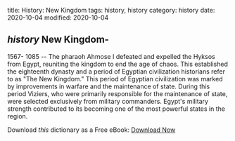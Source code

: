 title: History: New Kingdom
tags: history, history
category: history
date: 2020-10-04
modified: 2020-10-04

## _history_  New Kingdom-
  1567-
1085
 -- The pharaoh Ahmose I
defeated and expelled the Hyksos from Egypt, reuniting the kingdom to end
the age of chaos. This established the eighteenth dynasty and a period
of Egyptian civilization historians refer to as "The New Kingdom."
This period of Egyptian civilization was marked by improvements in
warfare and the maintenance of state. During this period Viziers, who
were primarily responsible for the maintenance of state, were selected
exclusively from military commanders.  Egypt's military strength
contributed to its becoming one of the most powerful states in the
region.


Download *this* dictionary as a Free eBook: [Download Now]({static}static/CairnsHistoryDictionary.pdf)

